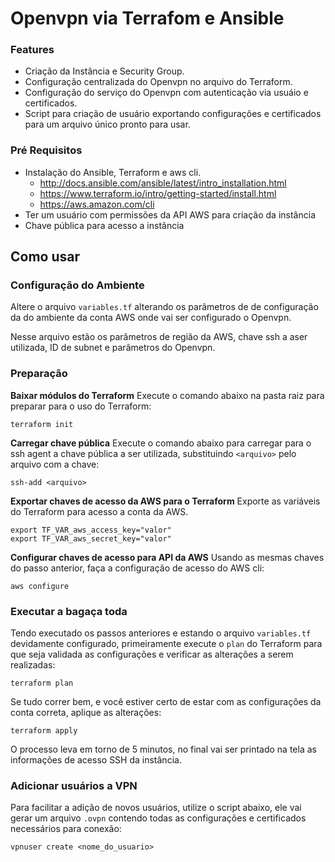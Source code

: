 # Openvpn via Terrafom e Ansible

### Features ###

* Criação da Instância e Security Group.
* Configuração centralizada do Openvpn no arquivo do Terraform.
* Configuração do serviço do Openvpn com autenticação via usuáio e certificados.
* Script para criação de usuário exportando configurações e certificados
  para um arquivo único pronto para usar.


### Pré Requisitos ###

 * Instalação do Ansible, Terraform e aws cli.
   - http://docs.ansible.com/ansible/latest/intro_installation.html
   - https://www.terraform.io/intro/getting-started/install.html
   - https://aws.amazon.com/cli
 * Ter um usuário com permissões da API AWS para criação da instância
 * Chave pública para acesso a instância



## Como usar ##

### Configuração do Ambiente ###

Altere o arquivo `variables.tf` alterando os parâmetros de de configuração da
do ambiente da conta AWS onde vai ser configurado o Openvpn.

Nesse arquivo estão os parâmetros de região da AWS, chave ssh a aser utilizada,
ID de subnet e parâmetros do Openvpn.


### Preparação ###

**Baixar módulos do Terraform**
Execute o comando abaixo na pasta raiz para preparar para o uso do Terraform:
```
terraform init
```


**Carregar chave pública**
Execute o comando abaixo para carregar para o ssh agent a chave pública a ser utilizada,
substituindo `<arquivo>` pelo arquivo com a chave:
```
ssh-add <arquivo>
```


**Exportar chaves de acesso da AWS para o Terraform**
Exporte as variáveis do Terraform para acesso a conta da AWS.
```
export TF_VAR_aws_access_key="valor"
export TF_VAR_aws_secret_key="valor"
```


**Configurar chaves de acesso para API da AWS**
Usando as mesmas chaves do passo anterior, faça a configuração de acesso do AWS cli:
```
aws configure
```


### Executar a bagaça toda ###
Tendo executado os passos anteriores e estando o arquivo `variables.tf` devidamente
configurado, primeiramente execute o `plan` do Terraform para que seja validada as
configurações e verificar as alterações a serem realizadas:
```
terraform plan
```

Se tudo correr bem, e você estiver certo de estar com as configurações da conta
correta, aplique as alterações:
```
terraform apply
```

O processo leva em torno de 5 minutos, no final vai ser printado na tela as
informações de acesso SSH da instância.


### Adicionar usuários a VPN ###

Para facilitar a adição de novos usuários, utilize o script abaixo, ele vai gerar
um arquivo `.ovpn` contendo todas as configurações e certificados necessários
para conexão:
```
vpnuser create <nome_do_usuario>
```
